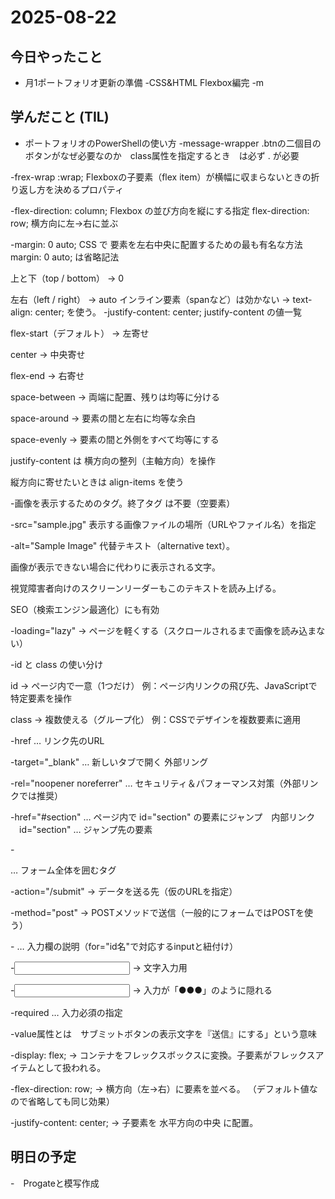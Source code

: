 # 2025-08-22

## 今日やったこと
- 月1ポートフォリオ更新の準備
-CSS&HTML Flexbox編完
-m

## 学んだこと (TIL)
- ポートフォリオのPowerShellの使い方
-message-wrapper .btnの二個目のボタンがなぜ必要なのか　class属性を指定するとき　は必ず . が必要　

-frex-wrap :wrap; Flexboxの子要素（flex item）が横幅に収まらないときの折り返し方を決めるプロパティ

-flex-direction: column; Flexbox の並び方向を縦にする指定 flex-direction: row; 横方向に左→右に並ぶ

-margin: 0 auto; CSS で 要素を左右中央に配置するための最も有名な方法  margin: 0 auto; は省略記法

上と下（top / bottom） → 0

左右（left / right） → auto
インライン要素（spanなど）は効かない → text-align: center; を使う。
-justify-content: center; justify-content の値一覧

flex-start（デフォルト） → 左寄せ

center → 中央寄せ

flex-end → 右寄せ

space-between → 両端に配置、残りは均等に分ける

space-around → 要素の間と左右に均等な余白

space-evenly → 要素の間と外側をすべて均等にする


justify-content は 横方向の整列（主軸方向）を操作

縦方向に寄せたいときは align-items を使う

-<imag>画像を表示するためのタグ。終了タグ </img> は不要（空要素）

-src="sample.jpg"
表示する画像ファイルの場所（URLやファイル名）を指定

-alt="Sample Image"
代替テキスト（alternative text）。

画像が表示できない場合に代わりに表示される文字。

視覚障害者向けのスクリーンリーダーもこのテキストを読み上げる。

SEO（検索エンジン最適化）にも有効

-loading="lazy" → ページを軽くする（スクロールされるまで画像を読み込まない）

-id と class の使い分け

id → ページ内で一意（1つだけ）
例：ページ内リンクの飛び先、JavaScriptで特定要素を操作

class → 複数使える（グループ化）
例：CSSでデザインを複数要素に適用

-href … リンク先のURL

-target="_blank" … 新しいタブで開く 外部リング

-rel="noopener noreferrer" … セキュリティ＆パフォーマンス対策（外部リンクでは推奨）

-href="#section" … ページ内で id="section" の要素にジャンプ　内部リンク
　id="section" … ジャンプ先の要素

-<form> … フォーム全体を囲むタグ

-action="/submit" → データを送る先（仮のURLを指定）

-method="post" → POSTメソッドで送信（一般的にフォームではPOSTを使う）

-<label> … 入力欄の説明（for="id名"で対応するinputと紐付け）

-<input type="text"> → 文字入力用

-<input type="password"> → 入力が「●●●」のように隠れる

-required … 入力必須の指定

-value属性とは　サブミットボタンの表示文字を『送信』にする」という意味

-display: flex;
→ コンテナをフレックスボックスに変換。子要素がフレックスアイテムとして扱われる。

-flex-direction: row;
→ 横方向（左→右）に要素を並べる。
（デフォルト値なので省略しても同じ効果）

-justify-content: center;
→ 子要素を 水平方向の中央 に配置。

## 明日の予定
-　Progateと模写作成
